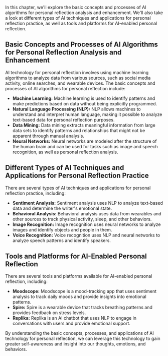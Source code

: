 
In this chapter, we'll explore the basic concepts and processes of AI algorithms for personal reflection analysis and enhancement. We'll also take a look at different types of AI techniques and applications for personal reflection practice, as well as tools and platforms for AI-enabled personal reflection.

Basic Concepts and Processes of AI Algorithms for Personal Reflection Analysis and Enhancement
----------------------------------------------------------------------------------------------

AI technology for personal reflection involves using machine learning algorithms to analyze data from various sources, such as social media activity, online searches, and wearable devices. The basic concepts and processes of AI algorithms for personal reflection include:

* **Machine Learning:** Machine learning is used to identify patterns and make predictions based on data without being explicitly programmed.
* **Natural Language Processing (NLP):** NLP allows machines to understand and interpret human language, making it possible to analyze text-based data for personal reflection purposes.
* **Data Mining:** Data mining extracts meaningful information from large data sets to identify patterns and relationships that might not be apparent through manual analysis.
* **Neural Networks:** Neural networks are modeled after the structure of the human brain and can be used for tasks such as image and speech recognition, as well as personal reflection analysis.

Different Types of AI Techniques and Applications for Personal Reflection Practice
----------------------------------------------------------------------------------

There are several types of AI techniques and applications for personal reflection practice, including:

* **Sentiment Analysis:** Sentiment analysis uses NLP to analyze text-based data and determine the writer's emotional state.
* **Behavioral Analysis:** Behavioral analysis uses data from wearables and other sources to track physical activity, sleep, and other behaviors.
* **Image Recognition:** Image recognition uses neural networks to analyze images and identify objects and people in them.
* **Voice Recognition:** Voice recognition uses NLP and neural networks to analyze speech patterns and identify speakers.

Tools and Platforms for AI-Enabled Personal Reflection
------------------------------------------------------

There are several tools and platforms available for AI-enabled personal reflection, including:

* **Moodscope:** Moodscope is a mood-tracking app that uses sentiment analysis to track daily moods and provide insights into emotional patterns.
* **Spire:** Spire is a wearable device that tracks breathing patterns and provides feedback on stress levels.
* **Replika:** Replika is an AI chatbot that uses NLP to engage in conversations with users and provide emotional support.

By understanding the basic concepts, processes, and applications of AI technology for personal reflection, we can leverage this technology to gain greater self-awareness and insight into our thoughts, emotions, and behaviors.

